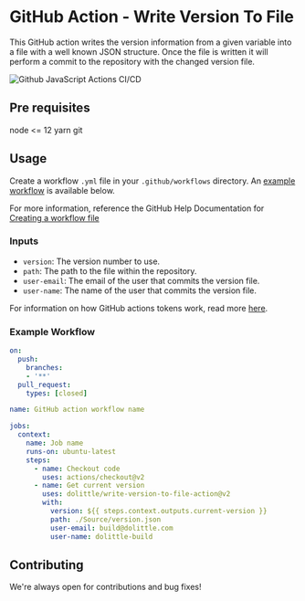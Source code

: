 # GitHub Action - Write Version To File

This GitHub action writes the version information from a given variable into a file with a well known JSON structure.
Once the file is written it will perform a commit to the repository with the changed version file.

![Github JavaScript Actions CI/CD](https://github.com/dolittle/write-version-to-file-action/workflows/Github%20JavaScript%20Actions%20CI/CD/badge.svg)

## Pre requisites

node <= 12
yarn
git

## Usage

Create a workflow `.yml` file in your `.github/workflows` directory. An [example workflow](#example-workflow) is available below.

For more information, reference the GitHub Help Documentation for [Creating a workflow file](https://help.github.com/en/articles/configuring-a-workflow#creating-a-workflow-file)

### Inputs

- `version`: The version number to use.
- `path`: The path to the file within the repository.
- `user-email`: The email of the user that commits the version file.
- `user-name`: The name of the user that commits the version file.

For information on how GitHub actions tokens work, read more [here](https://help.github.com/en/actions/automating-your-workflow-with-github-actions/authenticating-with-the-github_token#about-the-github_token-secret).

### Example Workflow

```yaml
on:
  push:
    branches:
    - '**'
  pull_request:
    types: [closed]

name: GitHub action workflow name

jobs:
  context:
    name: Job name
    runs-on: ubuntu-latest
    steps:
      - name: Checkout code
        uses: actions/checkout@v2
      - name: Get current version
        uses: dolittle/write-version-to-file-action@v2
        with:
          version: ${{ steps.context.outputs.current-version }}
          path: ./Source/version.json
          user-email: build@dolittle.com
          user-name: dolittle-build
```

## Contributing

We're always open for contributions and bug fixes!
